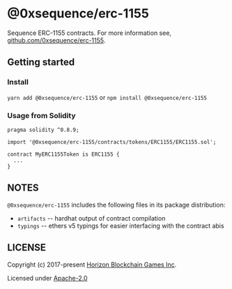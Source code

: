@0xsequence/erc-1155
====================

Sequence ERC-1155 contracts. For more information see, [github.com/0xsequence/erc-1155](https://github.com/0xsequence/erc-1155).


## Getting started

### Install

`yarn add @0xsequence/erc-1155` or `npm install @0xsequence/erc-1155`

### Usage from Solidity

```solidity
pragma solidity ^0.8.9;

import '@0xsequence/erc-1155/contracts/tokens/ERC1155/ERC1155.sol';

contract MyERC1155Token is ERC1155 {
  ...
}
```

## NOTES

`@0xsequence/erc-1155` includes the following files in its package distribution:

* `artifacts` -- hardhat output of contract compilation
* `typings` -- ethers v5 typings for easier interfacing with the contract abis


## LICENSE

Copyright (c) 2017-present [Horizon Blockchain Games Inc](https://horizon.io).

Licensed under [Apache-2.0](https://github.com/0xsequence/erc-1155/blob/master/LICENSE)
